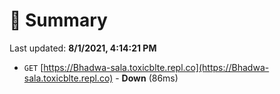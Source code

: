 # 📖 Summary
Last updated: **8/1/2021, 4:14:21 PM**

- `GET` [https://Bhadwa-sala.toxicblte.repl.co](https://Bhadwa-sala.toxicblte.repl.co) - **Down** (86ms)
